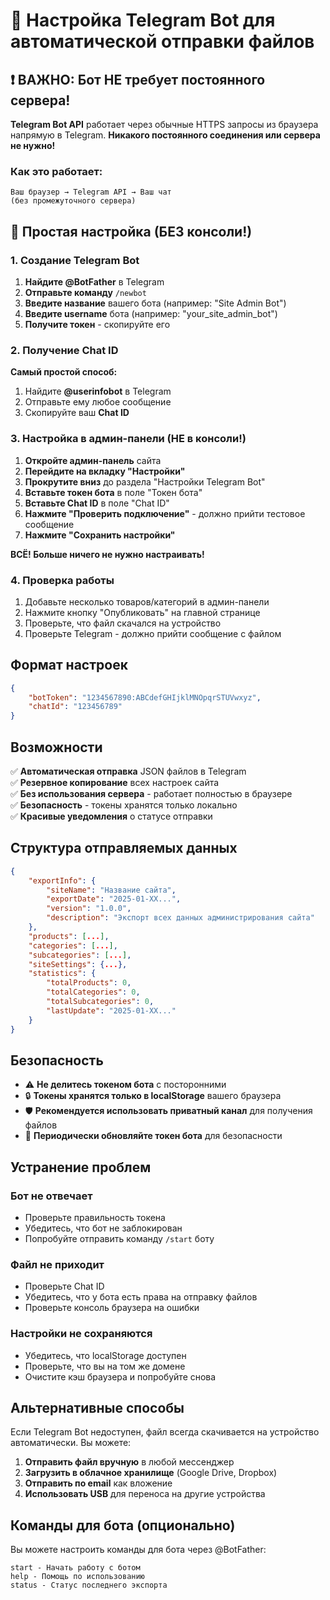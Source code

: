 # 🤖 Настройка Telegram Bot для автоматической отправки файлов

## ❗ ВАЖНО: Бот НЕ требует постоянного сервера!

**Telegram Bot API** работает через обычные HTTPS запросы из браузера напрямую в Telegram. 
**Никакого постоянного соединения или сервера не нужно!**

### Как это работает:
```
Ваш браузер → Telegram API → Ваш чат
(без промежуточного сервера)
```

## 🚀 Простая настройка (БЕЗ консоли!)

### 1. Создание Telegram Bot

1. **Найдите @BotFather** в Telegram
2. **Отправьте команду** `/newbot`
3. **Введите название** вашего бота (например: "Site Admin Bot")
4. **Введите username** бота (например: "your_site_admin_bot")
5. **Получите токен** - скопируйте его

### 2. Получение Chat ID

**Самый простой способ:**
1. Найдите **@userinfobot** в Telegram
2. Отправьте ему любое сообщение
3. Скопируйте ваш **Chat ID**

### 3. Настройка в админ-панели (НЕ в консоли!)

1. **Откройте админ-панель** сайта
2. **Перейдите на вкладку "Настройки"**
3. **Прокрутите вниз** до раздела "Настройки Telegram Bot"
4. **Вставьте токен бота** в поле "Токен бота"
5. **Вставьте Chat ID** в поле "Chat ID"
6. **Нажмите "Проверить подключение"** - должно прийти тестовое сообщение
7. **Нажмите "Сохранить настройки"**

**ВСЁ! Больше ничего не нужно настраивать!**

### 4. Проверка работы

1. Добавьте несколько товаров/категорий в админ-панели
2. Нажмите кнопку "Опубликовать" на главной странице
3. Проверьте, что файл скачался на устройство
4. Проверьте Telegram - должно прийти сообщение с файлом

## Формат настроек

```json
{
    "botToken": "1234567890:ABCdefGHIjklMNOpqrSTUVwxyz",
    "chatId": "123456789"
}
```

## Возможности

✅ **Автоматическая отправка** JSON файлов в Telegram  
✅ **Резервное копирование** всех настроек сайта  
✅ **Без использования сервера** - работает полностью в браузере  
✅ **Безопасность** - токены хранятся только локально  
✅ **Красивые уведомления** о статусе отправки  

## Структура отправляемых данных

```json
{
    "exportInfo": {
        "siteName": "Название сайта",
        "exportDate": "2025-01-XX...",
        "version": "1.0.0",
        "description": "Экспорт всех данных администрирования сайта"
    },
    "products": [...],
    "categories": [...],
    "subcategories": [...],
    "siteSettings": {...},
    "statistics": {
        "totalProducts": 0,
        "totalCategories": 0,
        "totalSubcategories": 0,
        "lastUpdate": "2025-01-XX..."
    }
}
```

## Безопасность

- ⚠️ **Не делитесь токеном бота** с посторонними
- 🔒 **Токены хранятся только в localStorage** вашего браузера
- 🛡️ **Рекомендуется использовать приватный канал** для получения файлов
- 🔄 **Периодически обновляйте токен бота** для безопасности

## Устранение проблем

### Бот не отвечает
- Проверьте правильность токена
- Убедитесь, что бот не заблокирован
- Попробуйте отправить команду `/start` боту

### Файл не приходит
- Проверьте Chat ID
- Убедитесь, что у бота есть права на отправку файлов
- Проверьте консоль браузера на ошибки

### Настройки не сохраняются
- Убедитесь, что localStorage доступен
- Проверьте, что вы на том же домене
- Очистите кэш браузера и попробуйте снова

## Альтернативные способы

Если Telegram Bot недоступен, файл всегда скачивается на устройство автоматически. Вы можете:

1. **Отправить файл вручную** в любой мессенджер
2. **Загрузить в облачное хранилище** (Google Drive, Dropbox)
3. **Отправить по email** как вложение
4. **Использовать USB** для переноса на другие устройства

## Команды для бота (опционально)

Вы можете настроить команды для бота через @BotFather:

```
start - Начать работу с ботом
help - Помощь по использованию
status - Статус последнего экспорта
```
